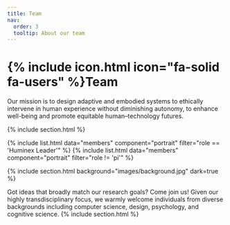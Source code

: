 ```yaml
---
title: Team
nav:
  order: 3
  tooltip: About our team
---
```


# {% include icon.html icon="fa-solid fa-users" %}Team

Our mission is to design adaptive and embodied systems to ethically intervene in human experience without diminishing autonomy, to enhance well-being and promote equitable human–technology futures.

{% include section.html %}

{% include list.html data="members" component="portrait" filter="role == 'Huminex Leader'" %}
{% include list.html data="members" component="portrait" filter="role != 'pi'" %}

{% include section.html background="images/background.jpg" dark=true %}

Got ideas that broadly match our research goals? Come join us!
Given our highly transdisciplinary focus, we warmly welcome individuals from diverse backgrounds including computer science, design, psychology, and cognitive science.
{% include section.html %}
